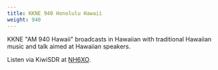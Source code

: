 ```yaml
---
title: KKNE 940 Honolulu Hawaii
weight: 940
---
```

KKNE "AM 940 Hawaii" broadcasts in Hawaiian with traditional
Hawaiian music and talk aimed at Hawaiian speakers.

Listen via KiwiSDR at [NH6XO](http://72.235.91.131:8073/?f=940.00amz10).
